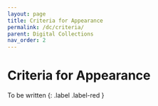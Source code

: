 ```yaml
---
layout: page
title: Criteria for Appearance
permalink: /dc/criteria/
parent: Digital Collections
nav_order: 2
---
```


# Criteria for Appearance
To be written
{: .label .label-red }